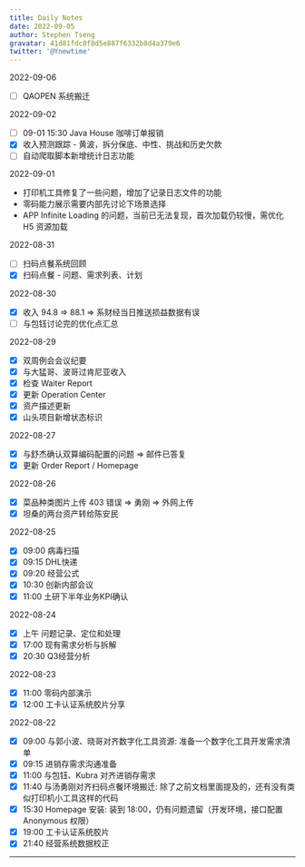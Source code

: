 ```yaml
---
title: Daily Notes
date: 2022-09-05
author: Stephen Tseng
gravatar: 41d81fdc8f8d5e887f6332b8d4a379e6
twitter: '@Ynewtime'
---
```


2022-09-06

+ [ ] QAOPEN 系统搬迁

2022-09-02

+ [ ] 09-01 15:30 Java House 咖啡订单报销
+ [x] 收入预测跟踪 - 黄波，拆分保底、中性、挑战和历史欠款
+ [ ] 自动爬取脚本新增统计日志功能

2022-09-01

+ 打印机工具修复了一些问题，增加了记录日志文件的功能
+ 零码能力展示需要内部先讨论下场景选择
+ APP Infinite Loading 的问题，当前已无法复现，首次加载仍较慢，需优化 H5 资源加载

2022-08-31

+ [ ] 扫码点餐系统回顾
+ [x] 扫码点餐 - 问题、需求列表、计划

2022-08-30

+ [x] 收入 94.8 => 88.1 => 系财经当日推送损益数据有误
+ [ ] 与包钰讨论完的优化点汇总

2022-08-29

+ [x] 双周例会会议纪要
+ [x] 与大猛哥、波哥过肯尼亚收入
+ [x] 检查 Waiter Report
+ [x] 更新 Operation Center
+ [x] 资产描述更新
+ [x] 山头项目新增状态标识

2022-08-27

+ [x] 与舒杰确认双算编码配置的问题 => 邮件已答复
+ [x] 更新 Order Report / Homepage

2022-08-26

+ [x] 菜品种类图片上传 403 错误 => 勇刚 => 外网上传
+ [x] 坦桑的两台资产转给陈安民

2022-08-25

+ [x] 09:00 病毒扫描
+ [x] 09:15 DHL快递
+ [x] 09:20 经营公式
+ [x] 10:30 创新内部会议
+ [x] 11:00 土研下半年业务KPI确认

2022-08-24
+ [x] 上午 问题记录、定位和处理
+ [x] 17:00 现有需求分析与拆解
+ [x] 20:30 Q3经营分析

2022-08-23
+ [x] 11:00 零码内部演示
+ [x] 12:00 工卡认证系统胶片分享

2022-08-22
+ [x] 09:00 与郭小波、晓哥对齐数字化工具资源: 准备一个数字化工具开发需求清单
+ [x] 09:15 进销存需求沟通准备
+ [x] 11:00 与包钰、Kubra 对齐进销存需求
+ [x] 11:40 与汤勇刚对齐扫码点餐环境搬迁: 除了之前文档里面提及的，还有没有类似打印机小工具这样的代码
+ [x] 15:30 Homepage 安装: 装到 18:00，仍有问题遗留（开发环境，接口配置 Anonymous 权限）
+ [x] 19:00 工卡认证系统胶片
+ [x] 21:40 经营系统数据校正

---
